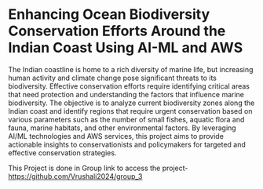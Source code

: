 # Enhancing Ocean Biodiversity Conservation Efforts Around the Indian Coast Using AI-ML and AWS
The Indian coastline is home to a rich diversity of marine life, but increasing human activity and climate change pose significant threats to its biodiversity. Effective conservation efforts require identifying critical areas that need protection and understanding the factors that influence marine biodiversity. The objective is to analyze current biodiversity zones along the Indian coast and identify regions that require urgent conservation based on various parameters such as the number of small fishes, aquatic flora and fauna, marine habitats, and other environmental factors. By leveraging AI/ML technologies and AWS services, this project aims to provide actionable insights to conservationists and policymakers for targeted and effective conservation strategies.

This Project is done in Group link to access the project- https://github.com/Vrushali2024/group_3
